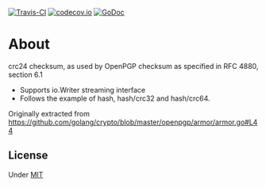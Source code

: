 [![Travis-CI](https://api.travis-ci.org/martinlindhe/crc24.svg)](https://travis-ci.org/martinlindhe/crc24)
[![codecov.io](https://codecov.io/github/martinlindhe/crc24/coverage.svg?branch=master)](https://codecov.io/github/martinlindhe/crc24?branch=master)
[![GoDoc](https://godoc.org/github.com/martinlindhe/crc24?status.svg)](https://godoc.org/github.com/martinlindhe/crc24)


# About

crc24 checksum, as used by OpenPGP checksum as specified in RFC 4880, section 6.1

* Supports io.Writer streaming interface
* Follows the example of hash, hash/crc32 and hash/crc64.

Originally extracted from https://github.com/golang/crypto/blob/master/openpgp/armor/armor.go#L44


## License

Under [MIT](LICENSE)
